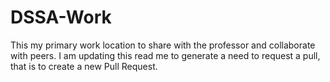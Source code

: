 # DSSA-Work 
This my primary work location to share with the professor and collaborate with peers.
I am updating this read me to generate a need to request a pull, that is to create a new Pull Request.
